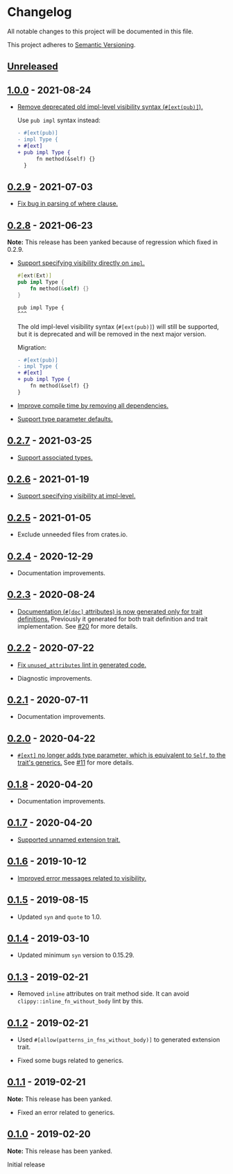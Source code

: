 # Changelog

All notable changes to this project will be documented in this file.

This project adheres to [Semantic Versioning](https://semver.org).

<!--
Note: In this file, do not use the hard wrap in the middle of a sentence for compatibility with GitHub comment style markdown rendering.
-->

## [Unreleased]

## [1.0.0] - 2021-08-24

- [Remove deprecated old impl-level visibility syntax (`#[ext(pub)]`).](https://github.com/taiki-e/easy-ext/pull/38)

  Use `pub impl` syntax instead:

  ```diff
  - #[ext(pub)]
  - impl Type {
  + #[ext]
  + pub impl Type {
        fn method(&self) {}
    }
  ```

## [0.2.9] - 2021-07-03

- [Fix bug in parsing of where clause.](https://github.com/taiki-e/easy-ext/pull/37)

## [0.2.8] - 2021-06-23

**Note:** This release has been yanked because of regression which fixed in 0.2.9.

- [Support specifying visibility directly on `impl`.](https://github.com/taiki-e/easy-ext/pull/31)

  ```rust
  #[ext(Ext)]
  pub impl Type {
      fn method(&self) {}
  }
  ```

  ```text
  pub impl Type {
  ^^^
  ```

  The old impl-level visibility syntax (`#[ext(pub)]`) will still be supported, but it is deprecated and will be removed in the next major version.

  Migration:

  ```diff
  - #[ext(pub)]
  - impl Type {
  + #[ext]
  + pub impl Type {
      fn method(&self) {}
  }
  ```

- [Improve compile time by removing all dependencies.](https://github.com/taiki-e/easy-ext/pull/35)

- [Support type parameter defaults.](https://github.com/taiki-e/easy-ext/pull/32)

## [0.2.7] - 2021-03-25

- [Support associated types.](https://github.com/taiki-e/easy-ext/pull/26)

## [0.2.6] - 2021-01-19

- [Support specifying visibility at impl-level.](https://github.com/taiki-e/easy-ext/pull/25)

## [0.2.5] - 2021-01-05

- Exclude unneeded files from crates.io.

## [0.2.4] - 2020-12-29

- Documentation improvements.

## [0.2.3] - 2020-08-24

- [Documentation (`#[doc]` attributes) is now generated only for trait definitions.](https://github.com/taiki-e/easy-ext/pull/23) Previously it generated for both trait definition and trait implementation. See [#20](https://github.com/taiki-e/easy-ext/issues/20) for more details.

## [0.2.2] - 2020-07-22

- [Fix `unused_attributes` lint in generated code.](https://github.com/taiki-e/easy-ext/pull/22)

- Diagnostic improvements.

## [0.2.1] - 2020-07-11

- Documentation improvements.

## [0.2.0] - 2020-04-22

- [`#[ext]` no longer adds type parameter, which is equivalent to `Self`, to the trait's generics.](https://github.com/taiki-e/easy-ext/pull/15) See [#11](https://github.com/taiki-e/easy-ext/issues/11) for more details.

## [0.1.8] - 2020-04-20

- Documentation improvements.

## [0.1.7] - 2020-04-20

- [Supported unnamed extension trait.](https://github.com/taiki-e/easy-ext/pull/9)

## [0.1.6] - 2019-10-12

- [Improved error messages related to visibility.](https://github.com/taiki-e/easy-ext/pull/5)

## [0.1.5] - 2019-08-15

- Updated `syn` and `quote` to 1.0.

## [0.1.4] - 2019-03-10

- Updated minimum `syn` version to 0.15.29.

## [0.1.3] - 2019-02-21

- Removed `inline` attributes on trait method side. It can avoid `clippy::inline_fn_without_body` lint by this.

## [0.1.2] - 2019-02-21

- Used `#[allow(patterns_in_fns_without_body)]` to generated extension trait.

- Fixed some bugs related to generics.

## [0.1.1] - 2019-02-21

**Note:** This release has been yanked.

- Fixed an error related to generics.

## [0.1.0] - 2019-02-20

**Note:** This release has been yanked.

Initial release

[Unreleased]: https://github.com/taiki-e/easy-ext/compare/v1.0.0...HEAD
[1.0.0]: https://github.com/taiki-e/easy-ext/compare/v0.2.9...v1.0.0
[0.2.9]: https://github.com/taiki-e/easy-ext/compare/v0.2.8...v0.2.9
[0.2.8]: https://github.com/taiki-e/easy-ext/compare/v0.2.7...v0.2.8
[0.2.7]: https://github.com/taiki-e/easy-ext/compare/v0.2.6...v0.2.7
[0.2.6]: https://github.com/taiki-e/easy-ext/compare/v0.2.5...v0.2.6
[0.2.5]: https://github.com/taiki-e/easy-ext/compare/v0.2.4...v0.2.5
[0.2.4]: https://github.com/taiki-e/easy-ext/compare/v0.2.3...v0.2.4
[0.2.3]: https://github.com/taiki-e/easy-ext/compare/v0.2.2...v0.2.3
[0.2.2]: https://github.com/taiki-e/easy-ext/compare/v0.2.1...v0.2.2
[0.2.1]: https://github.com/taiki-e/easy-ext/compare/v0.2.0...v0.2.1
[0.2.0]: https://github.com/taiki-e/easy-ext/compare/v0.1.8...v0.2.0
[0.1.8]: https://github.com/taiki-e/easy-ext/compare/v0.1.7...v0.1.8
[0.1.7]: https://github.com/taiki-e/easy-ext/compare/v0.1.6...v0.1.7
[0.1.6]: https://github.com/taiki-e/easy-ext/compare/v0.1.5...v0.1.6
[0.1.5]: https://github.com/taiki-e/easy-ext/compare/v0.1.4...v0.1.5
[0.1.4]: https://github.com/taiki-e/easy-ext/compare/v0.1.3...v0.1.4
[0.1.3]: https://github.com/taiki-e/easy-ext/compare/v0.1.2...v0.1.3
[0.1.2]: https://github.com/taiki-e/easy-ext/compare/v0.1.1...v0.1.2
[0.1.1]: https://github.com/taiki-e/easy-ext/compare/v0.1.0...v0.1.1
[0.1.0]: https://github.com/taiki-e/easy-ext/releases/tag/v0.1.0
